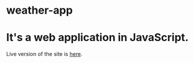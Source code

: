 # weather-app

<h1>It's a web application in JavaScript.</h1>

<p>Live version of the site is <a href="https://jessicasantosb.github.io/weather-app/" target="_blank">here</a>.</p>